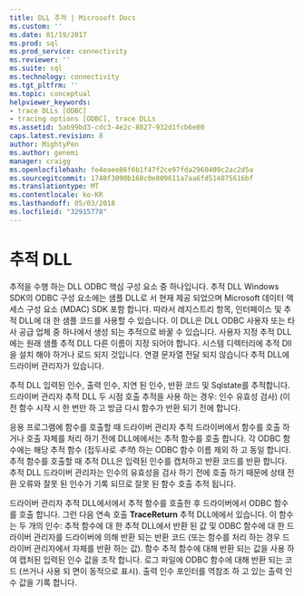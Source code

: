 ```yaml
---
title: DLL 추적 | Microsoft Docs
ms.custom: ''
ms.date: 01/19/2017
ms.prod: sql
ms.prod_service: connectivity
ms.reviewer: ''
ms.suite: sql
ms.technology: connectivity
ms.tgt_pltfrm: ''
ms.topic: conceptual
helpviewer_keywords:
- trace DLLs [ODBC]
- tracing options [ODBC], trace DLLs
ms.assetid: 5ab99bd3-cdc3-4e2c-8827-932d1fcb6e00
caps.latest.revision: 8
author: MightyPen
ms.author: genemi
manager: craigg
ms.openlocfilehash: fe4eaee86f6b1f47f2ce97fda2960409c2ac2d5a
ms.sourcegitcommit: 1740f3090b168c0e809611a7aa6fd514075616bf
ms.translationtype: MT
ms.contentlocale: ko-KR
ms.lasthandoff: 05/03/2018
ms.locfileid: "32915778"
---
```

# <a name="trace-dll"></a>추적 DLL
추적을 수행 하는 DLL ODBC 핵심 구성 요소 중 하나입니다. 추적 DLL Windows SDK의 ODBC 구성 요소에는 샘플 DLL로 서 현재 제공 되었으며 Microsoft 데이터 액세스 구성 요소 (MDAC) SDK 포함 합니다. 따라서 레지스트리 항목, 인터페이스 및 추적 DLL에 대 한 샘플 코드를 사용할 수 있습니다. 이 DLL은 DLL ODBC 사용자 또는 타사 공급 업체 중 하나에서 생성 되는 추적으로 바꿀 수 있습니다. 사용자 지정 추적 DLL에는 원래 샘플 추적 DLL 다른 이름이 지정 되어야 합니다. 시스템 디렉터리에 추적 Dll을 설치 해야 하거나 로드 되지 것입니다. 연결 문자열 전달 되지 않습니다 추적 DLL에 드라이버 관리자가 있습니다.  
  
 추적 DLL 입력된 인수, 출력 인수, 지연 된 인수, 반환 코드 및 Sqlstate를 추적합니다. 드라이버 관리자 추적 DLL 두 시점 호출 추적을 사용 하는 경우: 인수 유효성 검사) (이전 함수 시작 시 한 번만 하 고 방금 다시 함수가 반환 되기 전에 합니다.  
  
 응용 프로그램에 함수를 호출할 때 드라이버 관리자 추적 드라이버에서 함수를 호출 하거나 호출 자체를 처리 하기 전에 DLL에에서는 추적 함수를 호출 합니다. 각 ODBC 함수에는 해당 추적 함수 (접두사로 *추적*) 하는 ODBC 함수 이름 제외 하 고 동일 합니다. 추적 함수를 호출할 때 추적 DLL은 입력된 인수를 캡처하고 반환 코드를 반환 합니다. 추적 DLL 드라이버 관리자는 인수의 유효성을 검사 하기 전에 호출 하기 때문에 상태 전환 오류와 잘못 된 인수가 기록 되므로 잘못 된 함수 호출 추적 됩니다.  
  
 드라이버 관리자 추적 DLL에서에서 추적 함수를 호출한 후 드라이버에서 ODBC 함수를 호출 합니다. 그런 다음 연속 호출 **TraceReturn** 추적 DLL에에서 있습니다. 이 함수는 두 개의 인수: 추적 함수에 대 한 추적 DLL에서 반환 된 값 및 ODBC 함수에 대 한 드라이버 관리자를 드라이버에 의해 반환 되는 반환 코드 (또는 함수를 처리 하는 경우 드라이버 관리자에서 자체를 반환 하는 값). 함수 추적 함수에 대해 반환 되는 값을 사용 하 여 캡처된 입력된 인수 값을 조작 합니다. 로그 파일에 ODBC 함수에 대해 반환 되는 코드 (쓰거나 사용 되 면이 동적으로 표시). 출력 인수 포인터를 역참조 하 고 있는 출력 인수 값을 기록 합니다.
